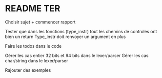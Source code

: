 # README TER

Choisir sujet + commencer rapport

Tester que dans les fonctions (type_instr) tout les chemins de controles ont bien un return
Type_instr doit renvoyer un argument en plus

Faire les todos dans le code

Gérer les cas entier 32 bits et 64 bits dans le lexer/parser
Gérer les cas char/string dans le lexer/parser

Rajouter des exemples
